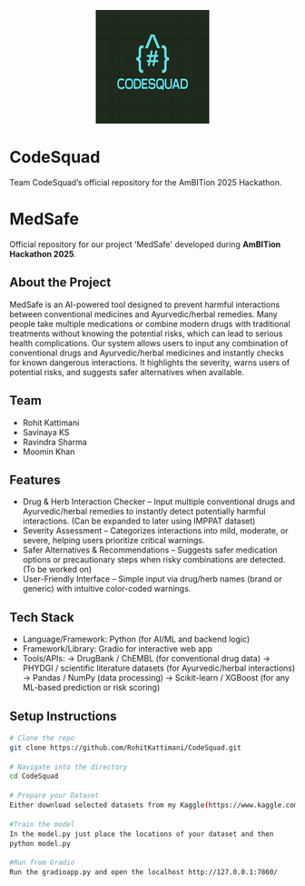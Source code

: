 <p align="center">
  <img src="logo.png" alt="Project Logo" width="200"/>
</p>

# CodeSquad
Team CodeSquad’s official repository for the AmBITion 2025 Hackathon.

# MedSafe

Official repository for our project 'MedSafe' developed during **AmBITion Hackathon 2025**.

## About the Project
MedSafe is an AI-powered tool designed to prevent harmful interactions between conventional medicines and Ayurvedic/herbal remedies. Many people take multiple medications or combine modern drugs with traditional treatments without knowing the potential risks, which can lead to serious health complications. Our system allows users to input any combination of conventional drugs and Ayurvedic/herbal medicines and instantly checks for known dangerous interactions. It highlights the severity, warns users of potential risks, and suggests safer alternatives when available. 

## Team
- Rohit Kattimani  
- Savinaya KS  
- Ravindra Sharma  
- Moomin Khan  

## Features
- Drug & Herb Interaction Checker – Input multiple conventional drugs and Ayurvedic/herbal remedies to instantly detect potentially harmful interactions. (Can be expanded to later using IMPPAT dataset)
- Severity Assessment – Categorizes interactions into mild, moderate, or severe, helping users prioritize critical warnings.
- Safer Alternatives & Recommendations – Suggests safer medication options or precautionary steps when risky combinations are detected. (To be worked on)
- User-Friendly Interface – Simple input via drug/herb names (brand or generic) with intuitive color-coded warnings.

## Tech Stack
- Language/Framework: Python (for AI/ML and backend logic)
- Framework/Library: Gradio for interactive web app
- Tools/APIs:
-> DrugBank / ChEMBL (for conventional drug data)
-> PHYDGI / scientific literature datasets (for Ayurvedic/herbal interactions)
-> Pandas / NumPy (data processing)
-> Scikit-learn / XGBoost (for any ML-based prediction or risk scoring)  

## Setup Instructions
```bash
# Clone the repo
git clone https://github.com/RohitKattimani/CodeSquad.git

# Navigate into the directory
cd CodeSquad

# Prepare your Dataset
Either download selected datasets from my Kaggle(https://www.kaggle.com/rokacoding/datasets) or directly download the dataset from HODDI drug-drug action dataset

#Train the model
In the model.py just place the locations of your dataset and then
python model.py

#Run from Gradio
Run the gradioapp.py and open the localhost http://127.0.0.1:7860/
